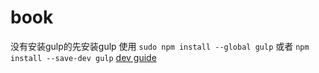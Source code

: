 book
====
没有安装gulp的先安装gulp
使用
`sudo npm install --global gulp`
或者
`npm install --save-dev gulp`
[dev guide](https://github.com/hentaife/book/blob/master/DEV.md)
